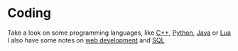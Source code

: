 # Coding
Take a look on some programming languages, like [C++](./CPP.md), [Python](./Python.md), [Java](./Java.md) or [Lua](./Lua.md)  
I also have some notes on [web development](./WebDev/_WebDev.md) and [SQL](./SQL.md)

